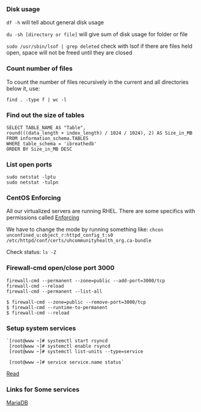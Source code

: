### Disk usage

`df -h` will tell about general disk usage

`du -sh [directory or file]` will give sum of disk usage for folder or file

`sudo /usr/sbin/lsof | grep deleted` check with lsof if there are files held open, space will not be freed until they are closed

### Count number of files

To count the number of files recursively in the current and all directories below it, use:

`find . -type f | wc -l`


### Find out the size of tables


    SELECT TABLE_NAME AS "Table",
	round(((data_length + index_length) / 1024 / 1024), 2) AS Size_in_MB
    FROM information_schema.TABLES
    WHERE table_schema = 'ibreathedb'
    ORDER BY Size_in_MB DESC

### List open ports

    sudo netstat -lptu
    sudo netstat -tulpn

### CentOS Enforcing

All our virtualized servers are running RHEL. There are some specifics with permissions called [Enforcing](https://www.centos.org/docs/5/html/5.2/Deployment_Guide/sec-sel-enable-disable-enforcement.html)

We have to change the mode by running something like:
    `chcon unconfined_u:object_r:httpd_config_t:s0  /etc/httpd/conf/certs/uhcommunityhealth_org.ca-bundle`
    
Check status:
    `ls -Z`

### Firewall-cmd open/close port 3000

    firewall-cmd --permanent --zone=public --add-port=3000/tcp
    firewall-cmd --reload
    firewall-cmd --permanent --list-all
    
    $ firewall-cmd --zone=public --remove-port=3000/tcp
    $ firewall-cmd --runtime-to-permanent 
    $ firewall-cmd --reload 

### Setup system services

    `[root@www ~]# systemctl start rsyncd 
     [root@www ~]# systemctl enable rsyncd 
     [root@www ~]# systemctl list-units --type=service
     
     [root@www ~]# service service.name status`

[Read](https://www.digitalocean.com/community/tutorials/how-to-use-systemctl-to-manage-systemd-services-and-units)

### Links for Some services

[MariaDB](http://sharadchhetri.com/2014/07/31/install-mariadb-server-centos-7-rhel-7/)

